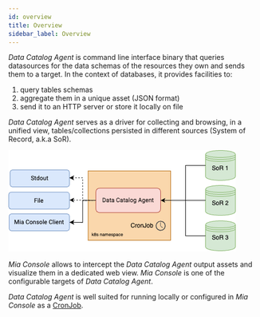 ```yaml
---
id: overview
title: Overview
sidebar_label: Overview
---
```




_Data Catalog Agent_ is command line interface binary that queries datasources for the data schemas of the resources they own and sends them to a target. In the context of databases, it provides facilities to:

1. query tables schemas
2. aggregate them in a unique asset (JSON format)
3. send it to an HTTP server or store it locally on file

_Data Catalog Agent_ serves as a driver for collecting and browsing, in a unified view, tables/collections persisted in different sources (System of Record, a.k.a SoR).

![architecture](img/architecture.png)

_Mia Console_ allows to intercept the _Data Catalog Agent_ output assets and visualize them in a dedicated web view. _Mia Console_ is one of the configurable targets of _Data Catalog Agent_.

_Data Catalog Agent_ is well suited for running locally or configured in _Mia Console_ as a [CronJob](/development_suite/api-console/api-design/jobs-cronjob.md).
